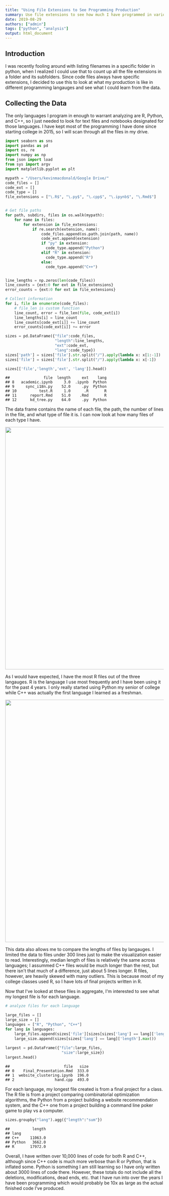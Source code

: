 ```yaml
---
title: "Using File Extensions to See Programming Production"
summary: Use file extensions to see how much I have programmed in various languages.
date: 2019-08-29
authors: ["admin"]
tags: ["python", "analysis"]
output: html_document
---
```




## Introduction

I was recently fooling around with listing filenames in a specific folder in python, when I realized I could use that to count up all the file extensions in a folder and its subfolders. Since code files always have specific extensions, I decided to use this to look at what my production is like in different programming langauges and see what I could learn from the data.

## Collecting the Data

The only languages I program in enough to warrant analyzing are R, Python, and C++, so I just needed to look for text files and notebooks designated for those languages. I have kept most of the programming I have done since starting college in 2015, so I will scan through all the files in my drive.



```python
import seaborn as sns
import pandas as pd
import os, re
import numpy as np
from json import load
from sys import argv
import matplotlib.pyplot as plt
```




```python
mypath = "/Users/kevinmacdonald/Google Drive/"
code_files = []
code_ext = []
code_type = []
file_extensions = ["\.R$", "\.py$", "\.cpp$", "\.ipynb$", "\.Rmd$"]


# Get file paths
for path, subdirs, files in os.walk(mypath):
    for name in files:
        for extension in file_extensions:
            if re.search(extension, name):
                code_files.append(os.path.join(path, name))
                code_ext.append(extension)
                if "py" in extension:
                  code_type.append("Python")
                elif "R" in extension:
                  code_type.append("R")
                else:
                  code_type.append("C++")


line_lengths = np.zeros(len(code_files))
line_counts = {ext:0 for ext in file_extensions}
error_counts = {ext:0 for ext in file_extensions}

# Collect information
for i, file in enumerate(code_files):
    # file_len is custom function
    line_count, error = file_len(file, code_ext[i])
    line_lengths[i] = line_count
    line_counts[code_ext[i]] += line_count
    error_counts[code_ext[i]] += error

sizes = pd.DataFrame({"file":code_files, 
                      "length":line_lengths, 
                      "ext":code_ext,
                      "lang":code_type})
sizes['path'] = sizes['file'].str.split("/").apply(lambda x: x[1:-1])
sizes['file'] = sizes['file'].str.split("/").apply(lambda x: x[-1])
```


```python
sizes[['file','length','ext', 'lang']].head()
```

```
##               file  length     ext    lang
## 8   academic.ipynb     3.0  .ipynb  Python
## 9     sync_i18n.py    52.0     .py  Python
## 10          test.R     1.0      .R       R
## 11      report.Rmd    51.0    .Rmd       R
## 12      kd_tree.py    64.0     .py  Python
```
The data frame contains the name of each file, the path, the number of lines in the file, and what type of file it is. I can now look at how many files of each type I have.

<img src="/www.kevinmacdonald.me/post/code_analysis_files/figure-html/bar_plot-1.png" width="768" style="display: block; margin: auto;" />

As I would have expected, I have the most R files out of the three langauges. R is the language I use most frequently and I have been using it for the past 4 years. I only really started using Python my senior of college while C++ was actually the first language I learned as a freshman. 

<img src="/www.kevinmacdonald.me/post/code_analysis_files/figure-html/box_plot-1.png" width="768" style="display: block; margin: auto;" />

This data also allows me to compare the lengths of files by langauges. I limited the data to files under 300 lines just to make the visualization easier to read. Interestingly, median length of files is relatively the same across languages; I assummed C++ files would be much longer than the rest, but there isn't that much of a difference, just about 5 lines longer. R files, however, are heavily skewed with many outliers. This is because most of my college classes  used R, so I have lots of final projects written in R. 

Now that I've looked at these files in aggregate, I'm interested to see what my longest file is for each language.


```python
# analyze files for each language

large_files = []
large_size = []
languages = ["R", "Python", "C++"]
for lang in languages:
    large_files.append(sizes['file'][sizes[sizes['lang'] == lang]['length'].idxmax()].split("/")[-1])
    large_size.append(sizes[sizes['lang'] == lang]['length'].max())
    
largest = pd.DataFrame({"file":large_files,
                         "size":large_size})
largest.head()
```

```
##                        file   size
## 0    Final_Presentation.Rmd  333.0
## 1  website_clustering.ipynb  196.0
## 2                  hand.cpp  493.0
```

For each language, my longest file created is from a final project for a class. The R file is from a project comparing combinatorial optimization algorithms, the Python from a project building a website recommendation system, and the C++ one from a project building a command line poker game to play vs a computer. 

```python
sizes.groupby("lang").agg({"length":"sum"})
```

```
##          length
## lang           
## C++     11063.0
## Python   3662.0
## R       17972.0
```

Overall, I have written over 10,000 lines of code for both R and C++, although since C++ code is much more verbose than R or Python, that is inflated some. Python is something I am still learning so I have only written about 3000 lines of code there. However, these totals do not include all the deletions, modifications, dead ends, etc. that I have run into over the years I have been programming which would probably be 10x as large as the actual finished code I've produced.
